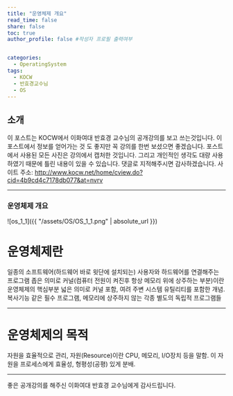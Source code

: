 ```yaml
---
title: "운영체제 개요"
read_time: false
share: false
toc: true
author_profile: false #작성자 프로필 출력여부


categories:
  - OperatingSystem
tags:
  - KOCW
  - 반효경교수님
  - OS
---
```


## 소개

이 포스트는 KOCW에서 이화여대 반효경 교수님의 공개강의를 보고 쓰는것입니다. 이 포스트에서 정보를 얻어가는 것 도 좋지만 꼭 강의를 한번 보셨으면 좋겠습니다. 포스트 에서 사용된 모든 사진은 강의에서 캡처한 것입니다. 그리고 개인적인 생각도 대량 사용하였기 때문에 틀린 내용이 있을 수 있습니다. 댓글로 지적해주시면 감사하겠습니다.
사이트 주소: http://www.kocw.net/home/cview.do?cid=4b9cd4c7178db077&at=nvrv

***

### 운영체제 개요

![os_1_1]({{ "/assets/OS/OS_1_1.png" | absolute_url }})

# 운영체제란

일종의 소프트웨어(하드웨어 바로 윗단에 설치되는) 사용자와 하드웨어를 연결해주는 프로그램
좁은 의미로 커널(컴퓨터 전원이 켜진후 항상 메모리 위에 상주하는 부분)이란 운영체제의 핵심부분
넓은 의미로 커널 포함, 여려 주변 시스템 유틸리티를 포함한 개념. 복사기능 같은 필수 프로그램, 메모리에 상주하지 않는 각종 별도의 독립적 프로그램들

***

# 운영체제의 목적

자원을 효율적으로 관리, 자원(Resource)이란 CPU, 메모리, I/O장치 등을 말함. 이 자원을 프로세스에게 효율성, 형평성(공평) 있게 분배.

***

좋은 공개강의를 해주신 이화여대 반효경 교수님에게 감사드립니다.
